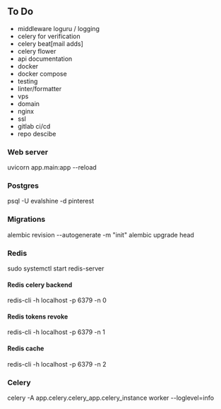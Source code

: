 ## To Do
- middleware loguru / logging
- celery for verification
- celery beat[mail adds]
- celery flower
- api documentation
- docker
- docker compose
- testing
- linter/formatter
- vps
- domain
- nginx
- ssl
- gitlab ci/cd
- repo descibe


### Web server
uvicorn app.main:app --reload


### Postgres
psql -U evalshine -d pinterest


### Migrations
alembic revision --autogenerate -m "init"
alembic upgrade head


### Redis
sudo systemctl start redis-server
#### Redis celery backend
redis-cli -h localhost -p 6379 -n 0
#### Redis tokens revoke
redis-cli -h localhost -p 6379 -n 1
#### Redis cache
redis-cli -h localhost -p 6379 -n 2


### Celery
celery -A app.celery.celery_app.celery_instance worker --loglevel=info
